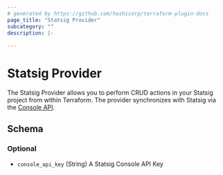 ```yaml
---
# generated by https://github.com/hashicorp/terraform-plugin-docs
page_title: "Statsig Provider"
subcategory: ""
description: |-
  
---
```


# Statsig Provider

The Statsig Provider allows you to perform CRUD actions in your Statsig project from within Terraform. 
The provider synchronizes with Statsig via the [Console API](https://docs.statsig.com/console-api/introduction/).


<!-- schema generated by tfplugindocs -->
## Schema

### Optional

- `console_api_key` (String) A Statsig Console API Key
